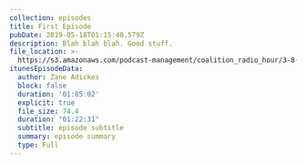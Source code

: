 ```yaml
---
collection: episodes
title: First Episode
pubDate: 2019-05-18T01:15:40.579Z
description: Blah blah blah. Good stuff.
file_location: >-
  https://s3.amazonaws.com/podcast-management/coalition_radio_hour/3-8-19/3-8-19.mp3
itunesEpisodeData:
  author: Zane Adickes
  block: false
  duration: '01:05:02'
  explicit: true
  file_size: 74.4
  duration: "01:22:31"
  subtitle: episode subtitle
  summary: episode summary
  type: Full
---
```

